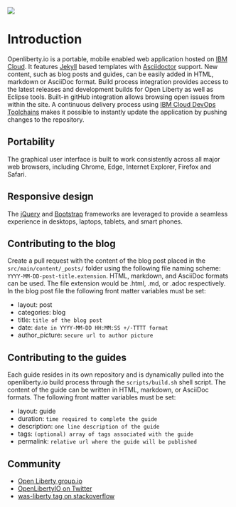 ![](src/main/content/img/logo.png)

# Introduction 
Openliberty.io is a portable, mobile enabled web application hosted on [IBM Cloud](https://console.bluemix.net/). It features [Jekyll](https://jekyllrb.com/) based templates with [Asciidoctor](http://asciidoctor.org/) support. New content, such as blog posts and guides, can be easily added in HTML, markdown or AsciiDoc format. Build process integration provides access to the latest releases and development builds for Open Liberty as well as Eclipse tools. Built-in gitHub integration allows browsing open issues from within the site. A continuous delivery process using [IBM Cloud DevOps Toolchains](https://www.ibm.com/devops/method/category/tools/) makes it possible to instantly update the application by pushing changes to the repository. 
 
## Portability
The graphical user interface is built to work consistently across all major web browsers, including Chrome, Edge, Internet Explorer, Firefox and Safari.

## Responsive design
The [jQuery](https://jquery.com/) and [Bootstrap](http://getbootstrap.com/) frameworks are leveraged to provide a seamless experience in desktops, laptops, tablets, and smart phones.

## Contributing to the blog
Create a pull request with the content of the blog post placed in the `src/main/content/_posts/` folder using the following file naming scheme: `YYYY-MM-DD-post-title.extension`. HTML, markdown, and AsciiDoc formats can be used. The file extension would be .html, .md, or .adoc respectively. In the blog post file the following front matter variables must be set:
- layout: post
- categories: blog
- title: `title of the blog post`
- date: `date in YYYY-MM-DD HH:MM:SS +/-TTTT format`
- author_picture: `secure url to author picture`

## Contributing to the guides
Each guide resides in its own repository and is dynamically pulled into the openliberty.io build process through the `scripts/build.sh` shell script. The content of the guide can be written in HTML, markdown, or AsciiDoc formats. The following front matter variables must be set:
- layout: guide
- duration: `time required to complete the guide`
- description: `one line description of the guide`
- tags: `(optional) array of tags associated with the guide`
- permalink: `relative url where the guide will be published`

## Community
- [Open Liberty group.io](https://groups.io/g/openliberty)
- [OpenLibertyIO on Twitter](https://twitter.com/OpenLibertyIO)
- [was-liberty tag on stackoverflow](https://stackoverflow.com/questions/tagged/websphere-liberty)

